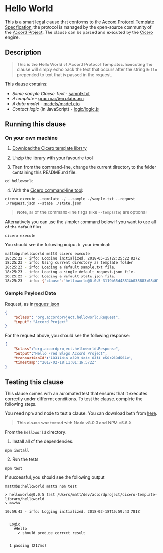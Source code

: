 # Hello World 

This is a smart legal clause that conforms to the [Accord Protocol Template Specification](https://docs.google.com/document/d/1UacA_r2KGcBA2D4voDgGE8jqid-Uh4Dt09AE-shBKR0), the protocol is managed by the open-source community of the [Accord Project](https://accordproject.org). The clause can be parsed and executed by the [Cicero](https://github.com/accordproject/cicero) engine.

## Description

> This is the Hello World of Accord Protocol Templates. Executing the clause will simply echo back the text that occurs after the string `Hello` prepended to text that is passed in the request.

This clause contains:
- *Some sample Clause Text* - [sample.txt](sample.txt)
- *A template* - [grammar/template.tem](grammar/template.tem)
- *A data model* - [models/model.cto](models/model.cto)
- *Contact logic* (in JavaScript) - [logic/logic.js](lib/logic.js)

## Running this clause

### On your own machine

1. [Download the Cicero template library](https://github.com/accordproject/cicero-template-library/archive/master.zip)

2. Unzip the library with your favourite tool

3. Then from the command-line, change the current directory to the folder containing this README.md file.
```
cd helloworld
```
4. With the [Cicero command-line tool](https://github.com/accordproject/cicero#installation):
```
cicero execute --template ./ --sample ./sample.txt --request ./request.json --state ./state.json
```
> Note, all of the command-line flags (like `--template`) are optional.

Alternatively you can use the simpler command below if you want to use all of the default files.
```
cicero execute
```

You should see the following output in your terminal:
```bash
mattmbp:helloworld matt$ cicero execute
18:25:22 - info: Logging initialized. 2018-05-15T22:25:22.827Z
18:25:23 - info: Using current directory as template folder
18:25:23 - info: Loading a default sample.txt file.
18:25:23 - info: Loading a single default request.json file.
18:25:23 - info: Loading a default state.json file.
18:25:23 - info: {"clause":"helloworld@0.0.5-3119b65d48818b038883b0846738d34a61df5ac895093eb88003f07c96ee39c7","request":{"$class":"org.accordproject.helloworld.Request","input":"Accord Project"},"response":{"$class":"org.accordproject.helloworld.Response","output":"Hello Fred Blogs Accord Project","transactionId":"71013a48-dfd2-4e90-bbf4-c1cb744ac48c","timestamp":"2018-05-15T22:25:23.503Z"},"state":{"$class":"org.accordproject.common.State","stateId":"org.accordproject.common.State#1"},"emit":[]}
```

### Sample Payload Data

Request, as in [request.json](https://github.com/accordproject/cicero-template-library/blob/master/helloworld/request.json)
```json
{
    "$class": "org.accordproject.helloworld.Request",
    "input": "Accord Project"
}

```

For the request above, you should see the following response:
```json
{
    "$class":"org.accordproject.helloworld.Response",
    "output":"Hello Fred Blogs Accord Project",
    "transactionId":"1831144a-a329-4c4e-83f4-c50c238d561c",
    "timestamp":"2018-02-18T11:01:16.572Z"
}
```


## Testing this clause

This clause comes with an automated test that ensures that it executes correctly under different conditions. To test the clause, complete the following steps.

You need npm and node to test a clause. You can download both from [here](https://nodejs.org/).

> This clause was tested with Node v8.9.3 and NPM v5.6.0

From the `helloworld` directory.

1. Install all of the dependencies.
```
npm install
```

2. Run the tests
```
npm test
```
If successful, you should see the following output
```
mattmbp:helloworld matt$ npm test

> helloworld@0.0.5 test /Users/matt/dev/accordproject/cicero-template-library/helloworld
> mocha

10:59:43 - info: Logging initialized. 2018-02-18T10:59:43.781Z


  Logic
    #Hello
      ✓ should produce correct result


  1 passing (217ms)
```
